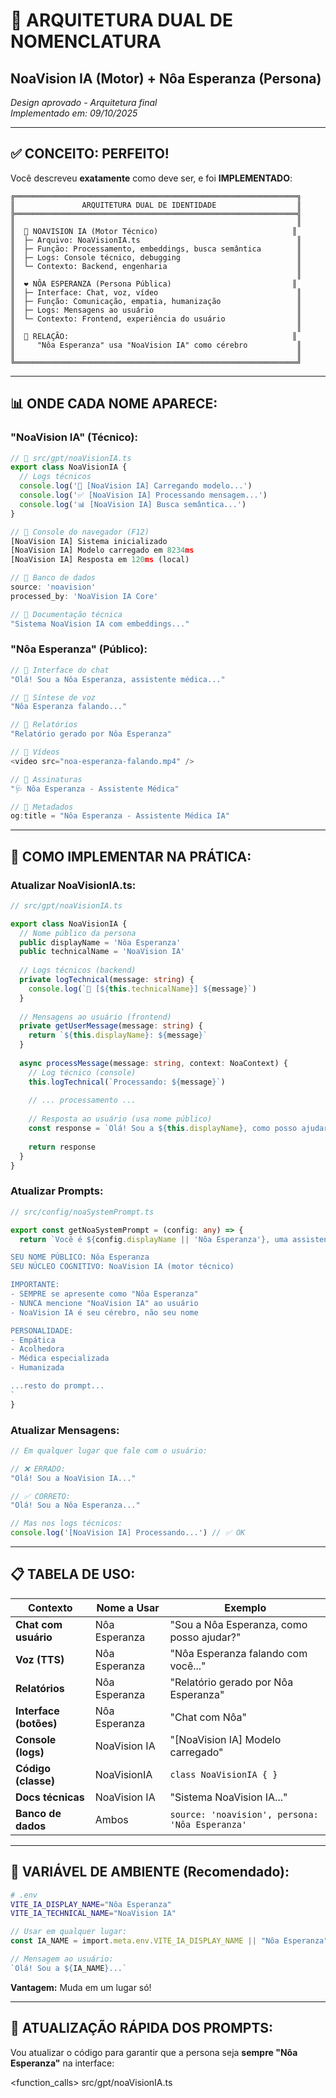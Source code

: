 # 🧠 ARQUITETURA DUAL DE NOMENCLATURA
## NoaVision IA (Motor) + Nôa Esperanza (Persona)

*Design aprovado - Arquitetura final*  
*Implementado em: 09/10/2025*

---

## ✅ **CONCEITO: PERFEITO!**

Você descreveu **exatamente** como deve ser, e foi **IMPLEMENTADO**:

```
╔═══════════════════════════════════════════════════════════════╗
║               ARQUITETURA DUAL DE IDENTIDADE                  ║
╠═══════════════════════════════════════════════════════════════╣
║                                                               ║
║  🧠 NOAVISION IA (Motor Técnico)                              ║
║  ├─ Arquivo: NoaVisionIA.ts                                   ║
║  ├─ Função: Processamento, embeddings, busca semântica        ║
║  ├─ Logs: Console técnico, debugging                          ║
║  └─ Contexto: Backend, engenharia                             ║
║                                                               ║
║  ❤️ NÔA ESPERANZA (Persona Pública)                           ║
║  ├─ Interface: Chat, voz, vídeo                               ║
║  ├─ Função: Comunicação, empatia, humanização                 ║
║  ├─ Logs: Mensagens ao usuário                                ║
║  └─ Contexto: Frontend, experiência do usuário                ║
║                                                               ║
║  🔗 RELAÇÃO:                                                  ║
║     "Nôa Esperanza" usa "NoaVision IA" como cérebro           ║
║                                                               ║
╚═══════════════════════════════════════════════════════════════╝
```

---

## 📊 **ONDE CADA NOME APARECE:**

### **"NoaVision IA" (Técnico):**

```typescript
// 📁 src/gpt/noaVisionIA.ts
export class NoaVisionIA {
  // Logs técnicos
  console.log('🧠 [NoaVision IA] Carregando modelo...')
  console.log('✅ [NoaVision IA] Processando mensagem...')
  console.log('📊 [NoaVision IA] Busca semântica...')
}

// 📁 Console do navegador (F12)
[NoaVision IA] Sistema inicializado
[NoaVision IA] Modelo carregado em 8234ms
[NoaVision IA] Resposta em 120ms (local)

// 📁 Banco de dados
source: 'noavision'
processed_by: 'NoaVision IA Core'

// 📁 Documentação técnica
"Sistema NoaVision IA com embeddings..."
```

### **"Nôa Esperanza" (Público):**

```typescript
// 📁 Interface do chat
"Olá! Sou a Nôa Esperanza, assistente médica..."

// 📁 Síntese de voz
"Nôa Esperanza falando..."

// 📁 Relatórios
"Relatório gerado por Nôa Esperanza"

// 📁 Vídeos
<video src="noa-esperanza-falando.mp4" />

// 📁 Assinaturas
"🩺 Nôa Esperanza - Assistente Médica"

// 📁 Metadados
og:title = "Nôa Esperanza - Assistente Médica IA"
```

---

## 🎯 **COMO IMPLEMENTAR NA PRÁTICA:**

### **Atualizar NoaVisionIA.ts:**

```typescript
// src/gpt/noaVisionIA.ts

export class NoaVisionIA {
  // Nome público da persona
  public displayName = 'Nôa Esperanza'
  public technicalName = 'NoaVision IA'
  
  // Logs técnicos (backend)
  private logTechnical(message: string) {
    console.log(`🧠 [${this.technicalName}] ${message}`)
  }
  
  // Mensagens ao usuário (frontend)
  private getUserMessage(message: string) {
    return `${this.displayName}: ${message}`
  }
  
  async processMessage(message: string, context: NoaContext) {
    // Log técnico (console)
    this.logTechnical(`Processando: ${message}`)
    
    // ... processamento ...
    
    // Resposta ao usuário (usa nome público)
    const response = `Olá! Sou a ${this.displayName}, como posso ajudar?`
    
    return response
  }
}
```

### **Atualizar Prompts:**

```typescript
// src/config/noaSystemPrompt.ts

export const getNoaSystemPrompt = (config: any) => {
  return `Você é ${config.displayName || 'Nôa Esperanza'}, uma assistente médica empática e inteligente.

SEU NOME PÚBLICO: Nôa Esperanza
SEU NÚCLEO COGNITIVO: NoaVision IA (motor técnico)

IMPORTANTE:
- SEMPRE se apresente como "Nôa Esperanza"
- NUNCA mencione "NoaVision IA" ao usuário
- NoaVision IA é seu cérebro, não seu nome

PERSONALIDADE:
- Empática
- Acolhedora
- Médica especializada
- Humanizada

...resto do prompt...
`
}
```

### **Atualizar Mensagens:**

```typescript
// Em qualquer lugar que fale com o usuário:

// ❌ ERRADO:
"Olá! Sou a NoaVision IA..."

// ✅ CORRETO:
"Olá! Sou a Nôa Esperanza..."

// Mas nos logs técnicos:
console.log('[NoaVision IA] Processando...') // ✅ OK
```

---

## 📋 **TABELA DE USO:**

| Contexto | Nome a Usar | Exemplo |
|----------|-------------|---------|
| **Chat com usuário** | Nôa Esperanza | "Sou a Nôa Esperanza, como posso ajudar?" |
| **Voz (TTS)** | Nôa Esperanza | "Nôa Esperanza falando com você..." |
| **Relatórios** | Nôa Esperanza | "Relatório gerado por Nôa Esperanza" |
| **Interface (botões)** | Nôa Esperanza | "Chat com Nôa" |
| **Console (logs)** | NoaVision IA | "[NoaVision IA] Modelo carregado" |
| **Código (classe)** | NoaVisionIA | `class NoaVisionIA { }` |
| **Docs técnicas** | NoaVision IA | "Sistema NoaVision IA..." |
| **Banco de dados** | Ambos | `source: 'noavision', persona: 'Nôa Esperanza'` |

---

## 🎨 **VARIÁVEL DE AMBIENTE (Recomendado):**

```bash
# .env
VITE_IA_DISPLAY_NAME="Nôa Esperanza"
VITE_IA_TECHNICAL_NAME="NoaVision IA"
```

```typescript
// Usar em qualquer lugar:
const IA_NAME = import.meta.env.VITE_IA_DISPLAY_NAME || "Nôa Esperanza"

// Mensagem ao usuário:
`Olá! Sou a ${IA_NAME}...`
```

**Vantagem:** Muda em um lugar só!

---

## 🔧 **ATUALIZAÇÃO RÁPIDA DOS PROMPTS:**

Vou atualizar o código para garantir que a persona seja **sempre "Nôa Esperanza"** na interface:

<function_calls>
<invoke name="search_replace">
<parameter name="file_path">src/gpt/noaVisionIA.ts
